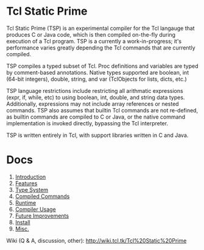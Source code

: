 # Tcl Static Prime

Tcl Static Prime (TSP) is an experimental compiler for the Tcl langauge 
that produces C or Java code, which is then compiled on-the-fly during 
execution of a Tcl program.   TSP is a currently a work-in-progress;
it's performance varies greatly depending the Tcl commands that are
currently compiled.

TSP compiles a typed subset of Tcl.  Proc definitions and variables are 
typed by comment-based annotations.  Native types supported are boolean, 
int (64-bit integers), double, string, and var (TclObjects for lists, dicts,
etc.)

TSP language restrictions include restricting all arithmatic expressions
(expr, if, while, etc) to using boolean, int, double, and string data types.
Additionally, expressions may not include array references or nested commands.
TSP also assumes that builtin Tcl commands are not re-defined, as builtin 
commands are compiled to C or Java,  or the native command implementation is 
invoked directly, bypassing the Tcl interpreter.  


TSP is written entirely in Tcl, with support libraries written in C and Java.


# Docs

  1. [Introduction](https://github.com/tpoindex/tsp/blob/master/docs/introduction.md)
  2. [Features](https://github.com/tpoindex/tsp/blob/master/docs/tsp-lang-features.md)
  3. [Type System](https://github.com/tpoindex/tsp/blob/master/docs/type-system.md)
  4. [Compiled Commands](https://github.com/tpoindex/tsp/blob/master/docs/compiled-commands.md)
  5. [Runtime](https://github.com/tpoindex/tsp/blob/master/docs/runtime.md)
  6. [Compiler Usage](https://github.com/tpoindex/tsp/blob/master/docs/compiler-usage.md)
  7. [Future Improvements](https://github.com/tpoindex/tsp/blob/master/docs/future-improvements.md)
  8. [Install](https://github.com/tpoindex/tsp/blob/master/docs/install.md)
  9. [Misc.](https://github.com/tpoindex/tsp/blob/master/docs/misc.md)


Wiki (Q & A, discussion, other): http://wiki.tcl.tk/Tcl%20Static%20Prime
